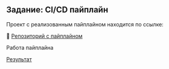 ## Задание: CI/CD пайплайн

Проект с реализованным пайплайном находится по ссылке:

🔗 [Репозиторий с пайплайном](https://github.com/vladimirmalyshev/smart-ris)

Работа пайплайна

[Результат](pipeline.png)